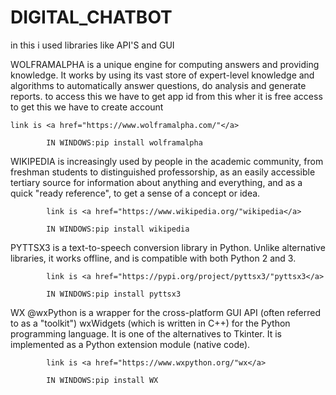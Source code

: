 # DIGITAL_CHATBOT

in this i used libraries like API'S and GUI

WOLFRAMALPHA  is a unique engine for computing answers and providing knowledge. It works by using its vast store of expert-level knowledge and algorithms to automatically answer questions, do analysis and generate reports.
		to access this we have to get app id from this wher it is free access to get this we have to create account
		  
	link is <a href="https://www.wolframalpha.com/"</a>
			
			IN WINDOWS:pip install wolframalpha
			
WIKIPEDIA is increasingly used by people in the academic community, from freshman students to distinguished professorship, as an easily accessible tertiary source for information about anything and everything, and as a quick "ready reference", to get a sense of a concept or idea.
			
			link is <a href="https://www.wikipedia.org/"wikipedia</a>
			
			IN WINDOWS:pip install wikipedia
			
PYTTSX3 is a text-to-speech conversion library in Python. Unlike alternative libraries, it works offline, and is compatible with both Python 2 and 3.
			
			link is <a href="https://pypi.org/project/pyttsx3/"pyttsx3</a>
			
			IN WINDOWS:pip install pyttsx3
			

WX @wxPython is a wrapper for the cross-platform GUI API (often referred to as a "toolkit") wxWidgets (which is written in C++) for the Python programming language. It is one of the alternatives to Tkinter. It is implemented as a Python extension module (native code).

			link is <a href="https://www.wxpython.org/"wx</a>
			
			IN WINDOWS:pip install WX

